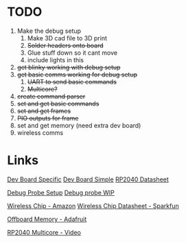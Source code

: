 # TODO
1. Make the debug setup
    1. Make 3D cad file to 3D print
    2. ~~Solder headers onto board~~
    3. Glue stuff down so it cant move
    4. include lights in this
2. ~~get blinky working with debug setup~~
3. ~~get basic comms working for debug setup~~
    1. ~~UART to send basic commands~~
    2. ~~Multicore?~~
4. ~~create command parser~~
5. ~~set and get basic commands~~
6. ~~set and get frames~~
7. ~~PIO outputs for frame~~
8. set and get memory (need extra dev board)
9. wireless comms




# Links
[Dev Board Specific](https://docs.wiznet.io/Product/Chip/Ethernet/W5500/w5500-evb-pico)
[Dev Board Simple](https://wiznet.io/products/evaluation-boards/w5500-evb-pico)
[RP2040 Datasheet](https://datasheets.raspberrypi.com/rp2040/rp2040-datasheet.pdf)

[Debug Probe Setup](https://www.raspberrypi.com/documentation/microcontrollers/debug-probe.html)
[Debug probe WIP](https://www.raspberrypi.com/documentation/microcontrollers/debug-probe.html#:~:text=If%20you%20have,Debug%20Probe%2C%20respectively.)

[Wireless Chip - Amazon](https://www.amazon.com/Makerfire-Arduino-NRF24L01-Wireless-Transceiver/dp/B00O9O868G)
[Wireless Chip Datasheet - Sparkfun](https://cdn.sparkfun.com/assets/3/d/8/5/1/nRF24L01P_Product_Specification_1_0.pdf)

[Offboard Memory - Adafruit](https://www.adafruit.com/product/5634)

[RP2040 Multicore - Video](https://www.youtube.com/watch?v=aIFElaK14V4)


